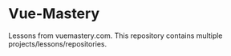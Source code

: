 # Vue-Mastery
Lessons from vuemastery.com.
This repository contains multiple projects/lessons/repositories.
